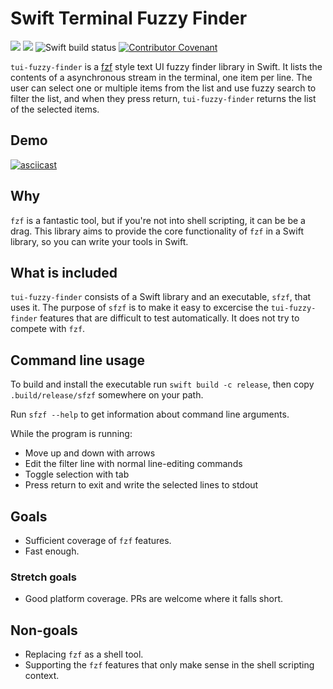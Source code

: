 # Swift Terminal Fuzzy Finder

[![](https://img.shields.io/endpoint?url=https%3A%2F%2Fswiftpackageindex.com%2Fapi%2Fpackages%2Fjuri%2Fswift-tui-fuzzy-finder%2Fbadge%3Ftype%3Dswift-versions)](https://swiftpackageindex.com/juri/swift-tui-fuzzy-finder)
[![](https://img.shields.io/endpoint?url=https%3A%2F%2Fswiftpackageindex.com%2Fapi%2Fpackages%2Fjuri%2Fswift-tui-fuzzy-finder%2Fbadge%3Ftype%3Dplatforms)](https://swiftpackageindex.com/juri/swift-tui-fuzzy-finder)
![Swift build status](https://github.com/juri/swift-tui-fuzzy-finder/actions/workflows/build.yml/badge.svg)
[![Contributor Covenant](https://img.shields.io/badge/Contributor%20Covenant-2.1-4baaaa.svg)](code_of_conduct.md)

`tui-fuzzy-finder` is a [fzf] style text UI fuzzy finder library in Swift. It lists the contents
of a asynchronous stream in the terminal, one item per line. The user can select one or multiple
items from the list and use fuzzy search to filter the list, and when they press return,
`tui-fuzzy-finder` returns the list of the selected items.

## Demo

[![asciicast](https://asciinema.org/a/690161.svg)](https://asciinema.org/a/690161)

## Why

`fzf` is a fantastic tool, but if you're not into shell scripting, it can be be a drag. This library
aims to provide the core functionality of `fzf` in a Swift library, so you can write your tools
in Swift.

## What is included

`tui-fuzzy-finder` consists of a Swift library and an executable, `sfzf`, that uses it. The purpose
of `sfzf` is to make it easy to excercise the `tui-fuzzy-finder` features that are difficult to test
automatically. It does not try to compete with `fzf`.

## Command line usage

To build and install the executable run `swift build -c release`, then copy `.build/release/sfzf`
somewhere on your path.

Run `sfzf --help` to get information about command line arguments.

While the program is running:

- Move up and down with arrows
- Edit the filter line with normal line-editing commands
- Toggle selection with tab
- Press return to exit and write the selected lines to stdout

## Goals

- Sufficient coverage of `fzf` features.
- Fast enough.

### Stretch goals

- Good platform coverage. PRs are welcome where it falls short.

## Non-goals

- Replacing `fzf` as a shell tool.
- Supporting the `fzf` features that only make sense in the shell scripting context.


[fzf]: https://github.com/junegunn/fzf
